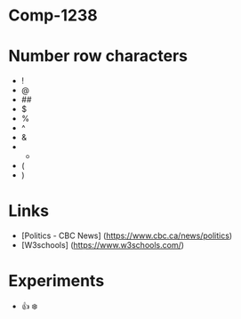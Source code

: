# Comp-1238
# Number row characters 
- !
- @
- \#\#
- $
- %
- ^
- &
- *
- (
- )
# Links
- [Politics - CBC News] (https://www.cbc.ca/news/politics)
- [W3schools] (https://www.w3schools.com/)
# Experiments 
- 👍 ❄️ 
